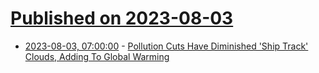 # [Published on 2023-08-03](index.md)

* [2023-08-03, 07:00:00](https://news.slashdot.org/story/23/08/02/232204/pollution-cuts-have-diminished-ship-track-clouds-adding-to-global-warming?utm_source=rss1.0mainlinkanon&utm_medium=feed) - [Pollution Cuts Have Diminished 'Ship Track' Clouds, Adding To Global Warming](https://news.slashdot.org/story/23/08/02/232204/pollution-cuts-have-diminished-ship-track-clouds-adding-to-global-warming?utm_source=rss1.0mainlinkanon&utm_medium=feed)

